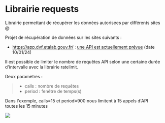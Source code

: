 # Librairie requests

Librairie permettant de récupérer les données autorisées par différents sites @

Projet de récupération de données sur les sites suivants :

- https://app.dvf.etalab.gouv.fr/ : [une API est actuellement prévue](https://app.dvf.etalab.gouv.fr/faq.html#question_api) (date 10/01/24)

Il est possible de limiter le nombre de requêtes API selon une certaine durée d'intervalle avec la librairie ratelimit.

Deux paramètres :

> - calls : nombre de requêtes
> - period : fenêtre de temps(s)

Dans l'exemple, calls=15 et period=900 nous limitent à 15 appels d'API toutes les 15 minutes

![](assets/20240224_093325_Sans_titre.png)

